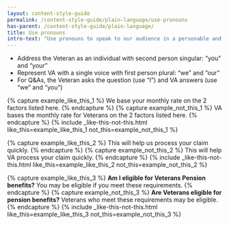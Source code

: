 ```yaml
---
layout: content-style-guide
permalink: /content-style-guide/plain-language/use-pronouns
has-parent: /content-style-guide/plain-language/
title: Use pronouns
intro-text: "Use pronouns to speak to our audience in a personable and conversational voice."  
---
```


- Address the Veteran as an individual with second person singular: “you” and “your” 
- Represent VA with a single voice with first person plural: “we” and “our”  
- For Q&As, the Veteran asks the question (use “I”) and VA answers (use “we” and “you”)

{% capture example_like_this_1 %}
<span class="do-dont__diff">We</span> base your monthly rate on the 2 factors listed here.
{% endcapture %}
{% capture example_not_this_1 %}
<span class="do-dont__diff">VA</span> bases the monthly rate for Veterans on the 2 factors listed here.
{% endcapture %}
{% include _like-this-not-this.html like_this=example_like_this_1 not_this=example_not_this_1 %}

{% capture example_like_this_2 %}
This will help <span class="do-dont__diff">us</span> process your claim quickly.
{% endcapture %}
{% capture example_not_this_2 %}
This will help <span class="do-dont__diff">VA</span> process your claim quickly.
{% endcapture %}
{% include _like-this-not-this.html like_this=example_like_this_2 not_this=example_not_this_2 %}

{% capture example_like_this_3 %}
<strong><span class="do-dont__diff">Am I</span> eligible for Veterans Pension benefits?</strong>
<span class="do-dont__diff">You</span> may be eligible if you meet these requirements.
{% endcapture %}
{% capture example_not_this_3 %}
<strong><span class="do-dont__diff">Are Veterans</span> eligible for pension benefits?</strong>
<span class="do-dont__diff">Veterans</span> who meet these requirements may be eligible. 
{% endcapture %}
{% include _like-this-not-this.html like_this=example_like_this_3 not_this=example_not_this_3 %}
